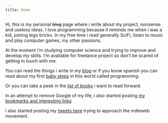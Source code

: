```yaml
---
title: Home
---
```

Hi, this is my personal ~~blog~~ page where i write about my project, nonsense and useless ideas. I love programming because it reminds me when i was a kid, joining lego bricks. In my free time i read generally SciFi, listen to music and play computer games, my other passions.

At the moment i’m studying computer science and trying to improve and develop my skills. I’m available for freelance project so don’t be scared of getting in touch with me.

You can read the things i write in my [blog](/blog) or if you know spanish you can read about my first [baby steps](/taringa) in this world called programming.

Or you can take a peek in the [list of books](/books) i want to read forward.

In an attempt to remove Google of my life, i also started posting [my bookmarks and interesting links](/bookmarks)

I also started posting my [tweets here](/stream) trying to approach the indieweb movement.